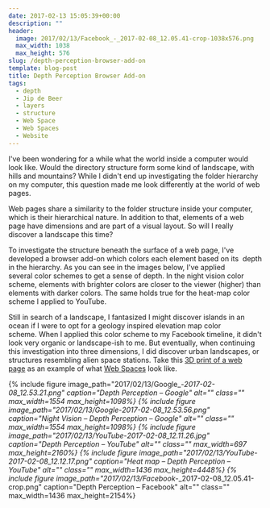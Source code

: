 ```yaml
---
date: 2017-02-13 15:05:39+00:00
description: ""
header:
  image: 2017/02/13/Facebook_-_2017-02-08_12.05.41-crop-1038x576.png
  max_width: 1038
  max_height: 576
slug: /depth-perception-browser-add-on
template: blog-post
title: Depth Perception Browser Add-on
tags:
  - depth
  - Jip de Beer
  - layers
  - structure
  - Web Space
  - Web Spaces
  - Website
---
```


I've been wondering for a while what the world inside a computer would look like. Would the directory structure form some kind of landscape, with hills and mountains? While I didn't end up investigating the folder hierarchy on my computer, this question made me look differently at the world of web pages.

Web pages share a similarity to the folder structure inside your computer, which is their hierarchical nature. In addition to that, elements of a web page have dimensions and are part of a visual layout. So will I really discover a landscape this time?

To investigate the structure beneath the surface of a web page, I've developed a browser add-on which colors each element based on its  depth in the hierarchy. As you can see in the images below, I've applied several color schemes to get a sense of depth. In the night vision color scheme, elements with brighter colors are closer to the viewer (higher) than elements with darker colors. The same holds true for the heat-map color scheme I applied to YouTube.

Still in search of a landscape, I fantasized I might discover islands in an ocean if I were to opt for a geology inspired elevation map color scheme. When I applied this color scheme to my Facebook timeline, it didn't look very organic or landscape-ish to me. But eventually, when continuing this investigation into three dimensions, I did discover urban landscapes, or structures resembling alien space stations. Take this [3D print of a web page](../web-space-boing-boing/) as an example of what [Web Spaces](../2016/10/18/web-spaces-3d-printed-web-pages/) look like.

{% include figure image_path="2017/02/13/Google_-_2017-02-08_12.53.21.png" caption="Depth Perception – Google" alt="" class="" max_width=1554 max_height=1098%}
{% include figure image_path="2017/02/13/Google_-_2017-02-08_12.53.56.png" caption="Night Vision – Depth Perception – Google" alt="" class="" max_width=1554 max_height=1098%}
{% include figure image_path="2017/02/13/YouTube_-_2017-02-08_12.11.26.jpg" caption="Depth Perception – YouTube" alt="" class="" max_width=697 max_height=2160%}
{% include figure image_path="2017/02/13/YouTube_-_2017-02-08_12.12.17.png" caption="Heat map – Depth Perception – YouTube" alt="" class="" max_width=1436 max_height=4448%}
{% include figure image_path="2017/02/13/Facebook_-_2017-02-08_12.05.41-crop.png" caption="Depth Perception – Facebook" alt="" class="" max_width=1436 max_height=2154%}